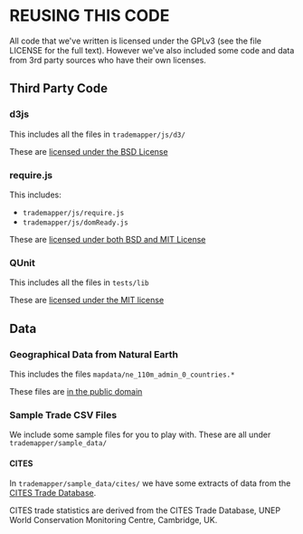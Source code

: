 REUSING THIS CODE
=================

All code that we've written is licensed under the GPLv3 (see the file
LICENSE for the full text).  However we've also included some code
and data from 3rd party sources who have their own licenses.

Third Party Code
----------------

### d3js

This includes all the files in `trademapper/js/d3/`

These are [licensed under the BSD License](https://github.com/mbostock/d3/blob/master/LICENSE)

### require.js

This includes:

* `trademapper/js/require.js`
* `trademapper/js/domReady.js`

These are [licensed under both BSD and MIT License](https://github.com/jrburke/requirejs/blob/master/LICENSE)

### QUnit

This includes all the files in `tests/lib`

These are [licensed under the MIT license](https://jquery.org/license/)

Data
----

### Geographical Data from Natural Earth

This includes the files `mapdata/ne_110m_admin_0_countries.*`

These files are [in the public domain](http://www.naturalearthdata.com/about/terms-of-use/)

### Sample Trade CSV Files

We include some sample files for you to play with.  These are all under
`trademapper/sample_data/`

#### CITES

In `trademapper/sample_data/cites/` we have some extracts of data from the
[CITES Trade Database](http:/trade.cites.org).

CITES trade statistics are derived from the CITES Trade Database, UNEP World
Conservation Monitoring Centre, Cambridge, UK.

